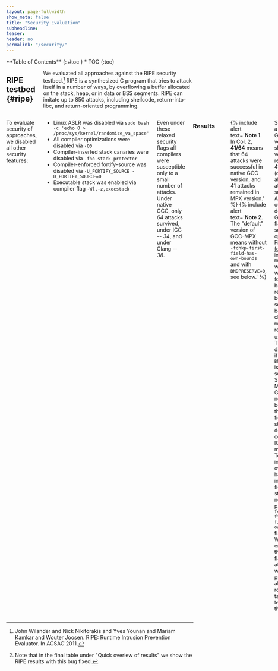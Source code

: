 ```yaml
---
layout: page-fullwidth
show_meta: false
title: "Security Evaluation"
subheadline:
teaser:
header: no
permalink: "/security/"
---
```


<div class="row">
<div class="medium-4 medium-push-8 columns" markdown="1">
<div class="panel radius" markdown="1">
**Table of Contents**
{: #toc }
*  TOC
{:toc}
</div>
</div><!-- /.medium-4.columns -->



<div class="medium-8 medium-pull-4 columns" markdown="1">

## RIPE testbed  {#ripe}

We evaluated all approaches against the RIPE security testbed.[^ripe] RIPE is a synthesized C program that tries to attack itself in a number of ways, by overflowing a buffer allocated on the stack, heap, or in data or BSS segments. RIPE can imitate up to 850 attacks, including shellcode, return-into-libc, and return-oriented programming.

</div><!-- /.medium-8.columns -->
<div class="medium-12 medium-pull-12 columns" markdown="1">

To evaluate security of approaches, we disabled all other security features:

* Linux ASLR was disabled via `sudo bash -c 'echo 0 > /proc/sys/kernel/randomize_va_space'`
* All compiler optimizations were disabled via `-O0`
* Compiler-inserted stack canaries were disabled via `-fno-stack-protector`
* Compiler-enforced fortify-source was disabled via `-U_FORTIFY_SOURCE -D_FORTIFY_SOURCE=0`
* Executable stack was enabled via compiler flag `-Wl,-z,execstack`

Even under these relaxed security flags all compilers were susceptible only to a small number of attacks. Under native GCC, only *64* attacks survived, under ICC -- *34*, and under Clang -- *38*.

### Results

| Approach                   | Working attacks |
|:---------------------------|----------------:|
| MPX (GCC) default*         | **41/64** (all memcpy and intra-object overflows) |
| MPX (GCC)                  | **0/64** (no working attacks) |
| MPX (GCC) no narrow bounds | **14/64** (all intra-object overflows)   |
| MPX (ICC)                  | **0/34** (no working attacks) |
| MPX (ICC) no narrow bounds | **14/34** (all intra-object overflows) |
| AddressSanitizer           | **12/64** (all intra-object overflows) |
| SoftBound                  | **14/38** (all intra-object overflows) |
| SAFECode                   | **14/38** (all intra-object overflows) |

{% include alert text='**Note 1**. In Col. 2, **41/64** means that 64 attacks were successful in native GCC version, and 41 attacks remained in MPX version.' %}
{% include alert text='**Note 2**. The "default" version of GCC-MPX means without `-fchkp-first-field-has-own-bounds` and with `BNDPRESERVE=0`, see below.' %}

Surprisingly, a default GCC-MPX version showed very poor results, with 41 attacks (or 64% of all possible attacks) succeeding. As it turned out, the default GCC-MPX flags are sub-optimal. First, we [found a bug](https://gcc.gnu.org/bugzilla/show_bug.cgi?id=78631) in the `memcpy` wrapper which forced bounds registers to be nullified, so the bounds checks on `memcpy` were rendered useless.[^memcpybug] This bug disappears if `BNDPRESERVE` is manually set to one. Second, the MPX pass in GCC does not narrow bounds for the first field of a struct by default, in contrast to ICC which is more strict. To catch intra-object overflows happening in the first field of structs one needs to pass the `-fchkp-first-field-has-own-bounds` flag to GCC. When we enabled these two flags, all attacks were prevented; all next rows in the table were tested with these flags.

Other results are expected. MPX versions without narrowing of bounds overlook 14 intra-object overflow attacks, where a vulnerable buffer and a victim object live in the same struct. The same attacks are overlooked by AddressSanitizer, SoftBound, and SAFECode. Interestingly, AddressSanitizer has 12 working attacks, i.e., two attacks less than other approaches. Though we did not inspect this in detail, AddressSanitizer was able to prevent two shellcode intra-object attacks on the heap.

We performed the same experiment with *only-writes* versions of these approaches, and the results were exactly the same. This is explained by the fact that RIPE constructs only control-flow hijacking attacks and not information leaks (which could escape only-writes protection).

<small markdown="1">[Up to table of contents](#toc)</small>
{: .text-right }

### RIPE Logs

Below are the logs which show which attacks worked under each approach.

* Native versions:
  * [GCC]({{ site.url }}{{ site.baseurl }}/code/ripe/gcc_native.txt)
  * [ICC]({{ site.url }}{{ site.baseurl }}/code/ripe/icc_native.txt)
  * [Clang]({{ site.url }}{{ site.baseurl }}/code/ripe/clang_native.txt)
* MPX versions:
  * [GCC default]({{ site.url }}{{ site.baseurl }}/code/ripe/badgcc_mpx.txt)
  * [GCC]({{ site.url }}{{ site.baseurl }}/code/ripe/gcc_mpx.txt)
  * [GCC only-writes]({{ site.url }}{{ site.baseurl }}/code/ripe/gcc_mpx_only_write.txt)
  * [GCC no narrow bounds]({{ site.url }}{{ site.baseurl }}/code/ripe/gcc_mpx_no_narrow_bounds.txt)
  * [GCC no narrow bounds only-writes]({{ site.url }}{{ site.baseurl }}/code/ripe/gcc_mpx_no_narrow_bounds_only_write.txt)
  * [ICC]({{ site.url }}{{ site.baseurl }}/code/ripe/icc_mpx.txt)
  * [ICC only-writes]({{ site.url }}{{ site.baseurl }}/code/ripe/icc_mpx_only_write.txt)
  * [ICC no narrow bounds]({{ site.url }}{{ site.baseurl }}/code/ripe/icc_mpx_no_narrow_bounds.txt)
  * [ICC no narrow bounds only-writes]({{ site.url }}{{ site.baseurl }}/code/ripe/icc_mpx_no_narrow_bounds_only_write.txt)
* AddressSanitizer versions:
  * [full]({{ site.url }}{{ site.baseurl }}/code/ripe/gcc_asan.txt)
  * [only-writes]({{ site.url }}{{ site.baseurl }}/code/ripe/gcc_asan_only_write.txt)
* [SoftBound]({{ site.url }}{{ site.baseurl }}/code/ripe/clang_softbound.txt)
* [SAFECode]({{ site.url }}{{ site.baseurl }}/code/ripe/clang_safecode.txt)

{% include alert text='Raw results can be found in the [repository](https://github.com/OleksiiOleksenko/mpx_evaluation/tree/dev/raw_results/ripe).' %}

<small markdown="1">[Up to table of contents](#toc)</small>
{: .text-right }

---

## Bugs in Benchmark Suites  {#others}

During our experiments, we found **6** real out-of-bounds bugs (true positives). Five of these bugs were already known, and one was detected by GCC-MPX and was not previously reported.

The bugs found are:

1. incorrect black-and-white input pictures leading to classic buffer overflow in `ferret` (PARSEC);
2. wrong preincrement statement leading to classic off-by-one bug in `h264ref` (SPEC);
3. out-of-bounds write in `perlbench` (SPEC);
4. benign intra-object buffer overwrite in `x264` (PARSEC);
5. benign intra-object buffer overread in `h264ref` (SPEC);
6. intra-object buffer overwrite in `perlbench` (SPEC).

| Approach                                 | Bug 1    | Bug 2    | Bug 3    | Bug 4    | Bug 5    | Bug 6    |
|:-----------------------------------------|:--------:|:--------:|:--------:|:--------:|:--------:|:--------:|
| MPX (GCC)                                | &#10004; | &#10004; | &#10004; | &#10004; | &#10004; | &#10004; |
| MPX (GCC) no narrow bounds               | &#10004; | &#10004; | &#10004; |          |          |          |
| MPX (GCC) only writes                    | &#10004; | &#10004; | &#10004; | &#10004; |          | &#10004; |
| MPX (GCC) no narrow bounds + only writes | &#10004; | &#10004; | &#10004; |          |          |          |
| MPX (ICC)                                | NA       | &#10004; | &#10004; | NA       |          |          |
| MPX (ICC) no narrow bounds               | &#10004; | NA       | &#10004; | NA       | NA       |          |
| MPX (ICC) only writes                    | NA       | &#10004; | &#10004; | NA       |          |          |
| MPX (ICC) no narrow bounds + only writes | &#10004; | &#10004; | &#10004; | NA       |          |          |
| AddressSanitizer                         | &#10004; | &#10004; | &#10004; |          |          |          |
| SoftBound                                | NA       |          | NA       | NA       |          | NA       |
| SAFECode                                 | NA       | &#10004; | &#10004; | NA       |          |          |

A more refined summary table as well as descriptions of the aforementioned bugs can be found in the [Usability page]({{ site.url }}{{ site.baseurl }}/usability).

<small markdown="1">[Up to table of contents](#toc)</small>
{: .text-right }

</div><!-- /.medium-8.columns -->
</div><!-- /.row -->

[^ripe]: John Wilander and Nick Nikiforakis and Yves Younan and Mariam Kamkar and Wouter Joosen. RIPE: Runtime Intrusion Prevention Evaluator. In ACSAC'2011.
[^memcpybug]: Note that in the final table under "Quick overiew of results" we show the RIPE results with this bug fixed.